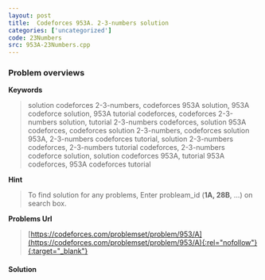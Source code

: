 ```yaml
---
layout: post
title:  Codeforces 953A. 2-3-numbers solution
categories: ['uncategorized']
code: 23Numbers
src: 953A-23Numbers.cpp
---
```

### **Problem overviews**

**Keywords**
> solution codeforces 2-3-numbers, codeforces 953A solution, 953A codeforce solution, 953A tutorial codeforces, codeforces 2-3-numbers solution, tutorial 2-3-numbers codeforces, solution 953A codeforces, codeforces solution 2-3-numbers, codeforces solution 953A, 2-3-numbers codeforces tutorial, solution 2-3-numbers codeforces, 2-3-numbers tutorial codeforces, 2-3-numbers codeforce solution, solution codeforces 953A, tutorial 953A codeforces, 953A codeforces tutorial

**Hint**
> To find solution for any problems, Enter probleam_id (**1A, 28B**, ...) on search box. 

**Problems Url**
> [https://codeforces.com/problemset/problem/953/A](https://codeforces.com/problemset/problem/953/A){:rel="nofollow"}{:target="_blank"}

#### **Solution**




